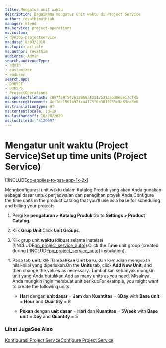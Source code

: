 ```yaml
---
title: Mengatur unit waktu
description: Bagaimana mengatur unit waktu di Project Service
author: revathimuthiah
manager: kfend
ms.service: project-operations
ms.custom:
- dyn365-projectservice
ms.date: 8/03/2018
ms.topic: article
ms.author: revathim
audience: Admin
search.audienceType:
- admin
- customizer
- enduser
search.app:
- D365CE
- D365PS
- ProjectOperations
ms.openlocfilehash: c007f59f542618860af21125313abd066e17cf45
ms.sourcegitcommit: 4cf1dc1561b92fca4175f0b3813133c5e63ce8e6
ms.translationtype: HT
ms.contentlocale: id-ID
ms.lasthandoff: 10/28/2020
ms.locfileid: "4120097"
---
```

# <a name="set-up-time-units-project-service"></a><span data-ttu-id="7df22-103">Mengatur unit waktu (Project Service)</span><span class="sxs-lookup"><span data-stu-id="7df22-103">Set up time units (Project Service)</span></span>

[!INCLUDE[cc-applies-to-psa-app-1x-2x](../includes/cc-applies-to-psa-app-1x-2x.md)]

<span data-ttu-id="7df22-104">Mengkonfigurasi unit waktu dalam Katalog Produk yang akan Anda gunakan sebagai dasar untuk penjadwalan dan penagihan proyek Anda.</span><span class="sxs-lookup"><span data-stu-id="7df22-104">Configure the time units in the product catalog that you’ll use as a base for scheduling and billing your projects.</span></span>  
  
1. <span data-ttu-id="7df22-105">Pergi ke **pengaturan > Katalog Produk**.</span><span class="sxs-lookup"><span data-stu-id="7df22-105">Go to **Settings > Product Catalog**.</span></span>  
  
2. <span data-ttu-id="7df22-106">Klik **Grup Unit**.</span><span class="sxs-lookup"><span data-stu-id="7df22-106">Click **Unit Groups**.</span></span>  
  
3. <span data-ttu-id="7df22-107">Klik grup unit **waktu** (dibuat selama instalasi [!INCLUDE[pn_project_service_auto](../includes/pn-project-service-auto.md)]).</span><span class="sxs-lookup"><span data-stu-id="7df22-107">Click the **Time** unit group (created during [!INCLUDE[pn_project_service_auto](../includes/pn-project-service-auto.md)] installation).</span></span>  
  
4. <span data-ttu-id="7df22-108">Pada tab **unit**, klik **Tambahkan Unit baru**, dan kemudian mengubah nilai-nilai yang diperlukan.</span><span class="sxs-lookup"><span data-stu-id="7df22-108">On the **Units** tab, click **Add New Unit**, and then change the values as necessary.</span></span> <span data-ttu-id="7df22-109">Tambahkan sebanyak mungkin unit yang Anda butuhkan.</span><span class="sxs-lookup"><span data-stu-id="7df22-109">Add as many units as you need.</span></span> <span data-ttu-id="7df22-110">Misalnya, Anda mungkin ingin membuat unit berikut:</span><span class="sxs-lookup"><span data-stu-id="7df22-110">For example, you might want to create the following units:</span></span>  
  
   - <span data-ttu-id="7df22-111">**Hari** dengan **unit dasar** = **Jam** dan **Kuantitas** = 8</span><span class="sxs-lookup"><span data-stu-id="7df22-111">**Day** with **Base unit** = **Hour** and **Quantity** = 8</span></span>  
  
   - <span data-ttu-id="7df22-112">**Pekan** dengan **unit dasar** = **Hari** dan **Kuantitas** = 5</span><span class="sxs-lookup"><span data-stu-id="7df22-112">**Week** with **Base unit** = **Day** and **Quantity** = 5</span></span>  
  
### <a name="see-also"></a><span data-ttu-id="7df22-113">Lihat Juga</span><span class="sxs-lookup"><span data-stu-id="7df22-113">See Also</span></span>  
 [<span data-ttu-id="7df22-114">Konfigurasi Project Service</span><span class="sxs-lookup"><span data-stu-id="7df22-114">Configure Project Service</span></span>](../psa/configure.md)
